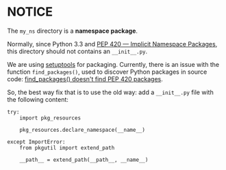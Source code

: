 NOTICE
======

The `my_ns` directory is a **namespace package**.

Normally, since Python 3.3 and [PEP 420 — Implicit Namespace Packages](https://www.python.org/dev/peps/pep-0420/), this directory should not contains an `__init__.py`.

We are using [setuptools](https://setuptools.readthedocs.io) for packaging.
Currently, there is an issue with the function `find_packages()`, used to discover Python packages in source code: [find_packages() doesn't find PEP 420 packages](https://github.com/pypa/setuptools/issues/97).

So, the best way fix that is to use the old way: add a `__init__.py` file with the following content:

    try:
        import pkg_resources
    
        pkg_resources.declare_namespace(__name__)
    
    except ImportError:
        from pkgutil import extend_path
    
        __path__ = extend_path(__path__, __name__)
